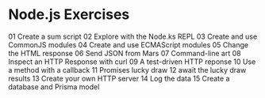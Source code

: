 # Node.js Exercises

01 Create a sum script
02 Explore with the Node.ks REPL
03 Create and use CommonJS modules
04 Create and use ECMAScript modules
05 Change the HTML response
06 Send JSON from Mars
07 Command-line art
08 Inspect an HTTP Response with curl
09 A test-driven HTTP reponse
10 Use a method with a callback
11 Promises lucky draw
12 await the lucky draw results
13 Create your own HTTP server
14 Log the data
15 Create a database and Prisma model
